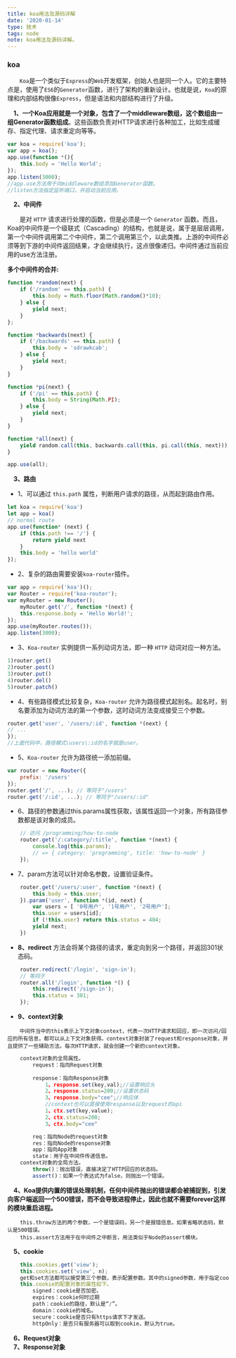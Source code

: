 ```yaml
---
title: koa用法及源码详解
date: '2020-01-14'
type: 技术
tags: node
note: koa用法及源码详解。
---
```

### koa

&#8195;&#8195;`Koa`是一个类似于`Express`的`Web`开发框架，创始人也是同一个人。它的主要特点是，使用了`ES6`的`Generator`函数，进行了架构的重新设计。也就是说，`Koa`的原理和内部结构很像`Express`，但是语法和内部结构进行了升级。

**&#8195;1、一个Koa应用就是一个对象，包含了一个middleware数组，这个数组由一组Generator函数组成**。这些函数负责对HTTP请求进行各种加工，比如生成缓存、指定代理、请求重定向等等。
```javascript
var koa = require('koa');
var app = koa();
app.use(function *(){
    this.body = 'Hello World';
});
app.listen(3000);
//app.use方法用于向middleware数组添加Generator函数。
//listen方法指定监听端口，并启动当前应用。
```
**&#8195;2、中间件**

&#8195;&#8195;是对 `HTTP` 请求进行处理的函数，但是必须是一个 `Generator` 函数。而且，Koa的中间件是一个级联式（Cascading）的结构，也就是说，属于是层层调用，第一个中间件调用第二个中间件，第二个调用第三个，以此类推。上游的中间件必须等到下游的中间件返回结果，才会继续执行，这点很像递归。中间件通过当前应用的use方法注册。

**多个中间件的合并:**
```javascript
function *random(next) {
    if ('/random' == this.path) {
        this.body = Math.floor(Math.random()*10);
    } else {
        yield next;
    }
};

function *backwards(next) {
    if ('/backwards' == this.path) {
        this.body = 'sdrawkcab';
    } else {
        yield next;
    }
}

function *pi(next) {
    if ('/pi' == this.path) {
        this.body = String(Math.PI);
    } else {
        yield next;
    }
}

function *all(next) {
    yield random.call(this, backwards.call(this, pi.call(this, next)));
}

app.use(all);
```
**&#8195;3、路由**

+ 1、可以通过 `this.path` 属性，判断用户请求的路径，从而起到路由作用。
```javascript
let koa = require('koa')
let app = koa()
// normal route
app.use(function* (next) {
    if (this.path !== '/') {
        return yield next
    }
    this.body = 'hello world'
});
```
+ 2、复杂的路由需要安装`koa-router`插件。
```javascript
var app = require('koa')();
var Router = require('koa-router');
var myRouter = new Router();
    myRouter.get('/', function *(next) {
    this.response.body = 'Hello World!';
});
app.use(myRouter.routes());
app.listen(3000);
```
+ 3、`Koa-router` 实例提供一系列动词方法，即一种 `HTTP` 动词对应一种方法。
```javascript
1)router.get()
2)router.post()
3)router.put()
4)router.del()
5)router.patch()
```
+ 4、有些路径模式比较复杂，`Koa-router` 允许为路径模式起别名。起名时，别名要添加为动词方法的第一个参数，这时动词方法变成接受三个参数。
```javascript
router.get('user', '/users/:id', function *(next) {
// ...
});
//上面代码中，路径模式\users\:id的名字就是user。
```
+ 5、`Koa-router` 允许为路径统一添加前缀。
```javascript
var router = new Router({
    prefix: '/users'
});
router.get('/', ...); // 等同于"/users"
router.get('/:id', ...); // 等同于"/users/:id"
```
+ 6、路径的参数通过this.params属性获取，该属性返回一个对象，所有路径参数都是该对象的成员。

```javascript
    // 访问 /programming/how-to-node
    router.get('/:category/:title', function *(next) {
        console.log(this.params);
        // => { category: 'programming', title: 'how-to-node' }
    });
```
+ 7、param方法可以针对命名参数，设置验证条件。
```javascript
    router.get('/users/:user', function *(next) {
        this.body = this.user;
    }).param('user', function *(id, next) {
        var users = [ '0号用户', '1号用户', '2号用户'];
        this.user = users[id];
        if (!this.user) return this.status = 404;
        yield next;
    })
```
+ **8、redirect** 方法会将某个路径的请求，重定向到另一个路径，并返回301状态码。
```javascript
    router.redirect('/login', 'sign-in');
    // 等同于
    router.all('/login', function *() {
        this.redirect('/sign-in');
        this.status = 301;
    });
```
+ **9、context对象**

&#8195;&#8195;`中间件当中的this表示上下文对象context，代表一次HTTP请求和回应，即一次访问/回应的所有信息，都可以从上下文对象获得。context对象封装了request和response对象，并且提供了一些辅助方法。每次HTTP请求，就会创建一个新的context对象。`
```javascript
    context对象的全局属性。
        request：指向Request对象
        
        response：指向Response对象
            1、response.set(key,val);//设置响应头
            2、response.status=200;//设置状态码
            3、response.body="cee";//响应体
            //context也可以直接使用respanse以及request的api
            1、ctx.set(key,value);
            2、ctx.status=200;
            3、ctx.body="cee"

        req：指向Node的request对象
        res：指向Node的response对象
        app：指向App对象
        state：用于在中间件传递信息。
    context对象的全局方法。
        throw()：抛出错误，直接决定了HTTP回应的状态码。
        assert()：如果一个表达式为false，则抛出一个错误。
```
**&#8195;4、Koa提供内置的错误处理机制，任何中间件抛出的错误都会被捕捉到，引发向客户端返回一个500错误，而不会导致进程停止，因此也就不需要forever这样的模块重启进程。**

        this.throw方法的两个参数，一个是错误码，另一个是报错信息。如果省略状态码，默认是500错误。
        this.assert方法用于在中间件之中断言，用法类似于Node的assert模块。
**&#8195;5、cookie**
```javascript
    this.cookies.get('view');
    this.cookies.set('view', n);
    get和set方法都可以接受第三个参数，表示配置参数。其中的signed参数，用于指定cookie是否加密。如果指定加密的话，必须用app.keys指定加密短语。
    this.cookie的配置对象的属性如下。
        signed：cookie是否加密。
        expires：cookie何时过期
        path：cookie的路径，默认是“/”。
        domain：cookie的域名。
        secure：cookie是否只有https请求下才发送。
        httpOnly：是否只有服务器可以取到cookie，默认为true。
```
**&#8195;6、Request对象**     
**&#8195;7、Response对象**